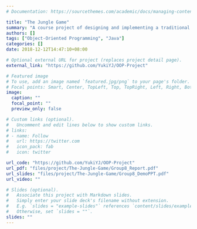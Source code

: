 ```yaml
---
# Documentation: https://sourcethemes.com/academic/docs/managing-content/

title: "The Jungle Game"
summary: "A course project of designing and implementing a traditional Chinese board game, the Jungle Game, to be played in the command line console, based on which GUI mode has been developed then.\nProgramming Language: Java"
authors: []
tags: ["Object-Oriented Programming", "Java"]
categories: []
date: 2018-12-12T14:47:10+08:00

# Optional external URL for project (replaces project detail page).
external_link: "https://github.com/YukiYJ/OOP-Project"

# Featured image
# To use, add an image named `featured.jpg/png` to your page's folder.
# Focal points: Smart, Center, TopLeft, Top, TopRight, Left, Right, BottomLeft, Bottom, BottomRight.
image:
  caption: ""
  focal_point: ""
  preview_only: false

# Custom links (optional).
#   Uncomment and edit lines below to show custom links.
# links:
# - name: Follow
#   url: https://twitter.com
#   icon_pack: fab
#   icon: twitter

url_code: "https://github.com/YukiYJ/OOP-Project"
url_pdf: "files/project/The-Jungle-Game/Group8_Report.pdf"
url_slides: "files/project/The-Jungle-Game/Group8_DemoPPT.pdf"
url_video: ""

# Slides (optional).
#   Associate this project with Markdown slides.
#   Simply enter your slide deck's filename without extension.
#   E.g. `slides = "example-slides"` references `content/slides/example-slides.md`.
#   Otherwise, set `slides = ""`.
slides: ""
---
```

